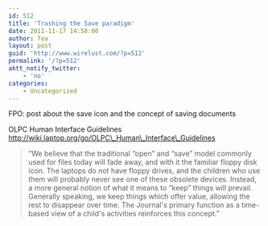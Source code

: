 ```yaml
---
id: 512
title: 'Trashing the Save paradigm'
date: 2011-11-17 14:58:00
author: Tea
layout: post
guid: 'http://www.wirelust.com/?p=512'
permalink: '/?p=512'
aktt_notify_twitter:
    - 'no'
categories:
    - Uncategorized
---
```


FPO: post about the save icon and the concept of saving documents

OLPC Human Interface Guidelines  
http://wiki.laptop.org/go/OLPC\_Human\_Interface\_Guidelines

> “We believe that the traditional “open” and “save” model commonly used for files today will fade away, and with it the familiar floppy disk icon. The laptops do not have floppy drives, and the children who use them will probably never see one of these obsolete devices. Instead, a more general notion of what it means to “keep” things will prevail. Generally speaking, we keep things which offer value, allowing the rest to disappear over time. The Journal's primary function as a time- based view of a child's activities reinforces this concept.”